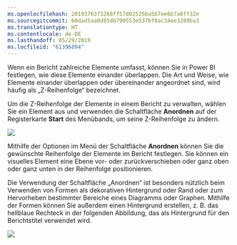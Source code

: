 ```yaml
---
ms.openlocfilehash: 2019376373268ff57802525ba5b7ee6b7a8ff32e
ms.sourcegitcommit: 60dad5aa0d85db790553e537bf8ac34ee3289ba3
ms.translationtype: HT
ms.contentlocale: de-DE
ms.lasthandoff: 05/29/2019
ms.locfileid: "61396894"
---
```

Wenn ein Bericht zahlreiche Elemente umfasst, können Sie in Power BI festlegen, wie diese Elemente einander überlappen. Die Art und Weise, wie Elemente einander überlappen oder übereinander angeordnet sind, wird häufig als „Z-Reihenfolge“ bezeichnet.

Um die Z-Reihenfolge der Elemente in einem Bericht zu verwalten, wählen Sie ein Element aus und verwenden die Schaltfläche **Anordnen** auf der Registerkarte **Start** des Menübands, um seine Z-Reihenfolge zu ändern.

![](media/3-11f-arrange-visual-zorder/3-11f_1.png)

Mithilfe der Optionen im Menü der Schaltfläche **Anordnen** können Sie die gewünschte Reihenfolge der Elemente im Bericht festlegen. Sie können ein visuelles Element eine Ebene vor- oder zurückverschieben oder ganz oben oder ganz unten in der Reihenfolge positionieren.

Die Verwendung der Schaltfläche „Anordnen“ ist besonders nützlich beim Verwenden von Formen als dekorativen Hintergrund oder Rand oder zum Hervorheben bestimmter Bereiche eines Diagramms oder Graphen. Mithilfe der Formen können Sie außerdem einen Hintergrund erstellen, z. B. das hellblaue Rechteck in der folgenden Abbildung, das als Hintergrund für den Berichtstitel verwendet wird.

![](media/3-11f-arrange-visual-zorder/3-11f_2.png)

